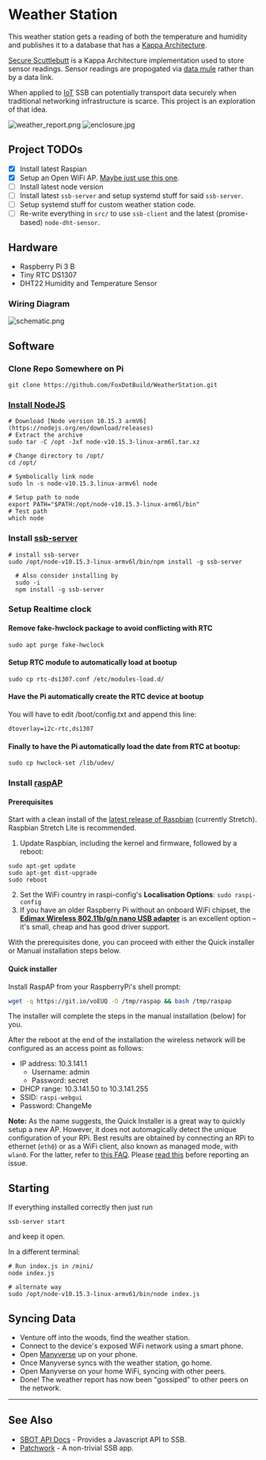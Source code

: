 # Weather Station

This weather station gets a reading of both the temperature and humidity and publishes it to a database that has a [Kappa Architecture](http://milinda.pathirage.org/kappa-architecture.com/).

[Secure Scuttlebutt](https://ssbc.github.io/scuttlebutt-protocol-guide/) is a Kappa Architecture implementation used to store sensor readings. Sensor readings are propogated via [data mule](https://en.wikipedia.org/wiki/Data_mule) rather than by a data link.

When applied to [IoT](https://en.wikipedia.org/wiki/Internet_of_things) SSB can potentially transport data securely when traditional networking infrastructure is scarce. This project is an exploration of that idea.

   ![weather_report.png](weather_report.png)
   ![enclosure.jpg](enclosure.jpg)

## Project TODOs

 - [X] Install latest Raspian
 - [X] Setup an Open WiFi AP. [Maybe just use this one](https://github.com/billz/raspap-webgui).
 - [ ] Install latest node version
 - [ ] Install latest `ssb-server` and setup systemd stuff for said `ssb-server`.
 - [ ] Setup systemd stuff for custom weather station code.
 - [ ] Re-write everything in `src/` to use `ssb-client` and the latest (promise-based) `node-dht-sensor`.

## Hardware

 * Raspberry Pi 3 B
 * Tiny RTC DS1307
 * DHT22 Humidity and Temperature Sensor

### Wiring Diagram

![schematic.png](schematic.png)

## Software

### Clone Repo Somewhere on Pi

```
git clone https://github.com/FoxDotBuild/WeatherStation.git
```

### [Install NodeJS](https://www.instructables.com/id/Install-Nodejs-and-Npm-on-Raspberry-Pi/)

```
# Download [Node version 10.15.3 armV6] (https://nodejs.org/en/download/releases)
# Extract the archive
sudo tar -C /opt -Jxf node-v10.15.3-linux-arm6l.tar.xz

# Change directory to /opt/
cd /opt/

# Symbolically link node
sudo ln -s node-v10.15.3.linux-armv6l node

# Setup path to node
export PATH="$PATH:/opt/node-v10.15.3-linux-arm6l/bin"
# Test path
which node
```

### Install [ssb-server](https://github.com/ssbc/ssb-server)

```
# install ssb-server
sudo /opt/node-v10.15.3-linux-armv6l/bin/npm install -g ssb-server

  # Also consider installing by
  sudo -i
  npm install -g ssb-server
```

### Setup Realtime clock

#### Remove fake-hwclock package to avoid conflicting with RTC
```
sudo apt purge fake-hwclock
```

#### Setup RTC module to automatically load at bootup
```
sudo cp rtc-ds1307.conf /etc/modules-load.d/
```

#### Have the Pi automatically create the RTC device at bootup
You will have to edit /boot/config.txt and append this line:
```
dtoverlay=i2c-rtc,ds1307
```

#### Finally to have the Pi automatically load the date from RTC at bootup:
```
sudo cp hwclock-set /lib/udev/
```

### Install [raspAP](https://github.com/billz/raspap-webgui)

#### Prerequisites

Start with a clean install of the [latest release of Raspbian](https://www.raspberrypi.org/downloads/raspbian/) (currently Stretch).
Raspbian Stretch Lite is recommended.

1. Update Raspbian, including the kernel and firmware, followed by a reboot:
```
sudo apt-get update
sudo apt-get dist-upgrade
sudo reboot
```
2. Set the WiFi country in raspi-config's **Localisation Options**: `sudo raspi-config`
3. If you have an older Raspberry Pi without an onboard WiFi chipset, the [**Edimax Wireless 802.11b/g/n nano USB adapter**](https://www.edimax.com/edimax/merchandise/merchandise_detail/data/edimax/global/wireless_adapters_n150/ew-7811un) is an excellent option – it's small, cheap and has good driver support.

With the prerequisites done, you can proceed with either the Quick installer or Manual installation steps below.

#### Quick installer

Install RaspAP from your RaspberryPi's shell prompt:

```sh
wget -q https://git.io/voEUQ -O /tmp/raspap && bash /tmp/raspap
```

The installer will complete the steps in the manual installation (below) for you.

After the reboot at the end of the installation the wireless network will be
configured as an access point as follows:

* IP address: 10.3.141.1
  * Username: admin
  * Password: secret
* DHCP range: 10.3.141.50 to 10.3.141.255
* SSID: `raspi-webgui`
* Password: ChangeMe

**Note:** As the name suggests, the Quick Installer is a great way to quickly setup a new AP. However, it does not automagically detect the unique configuration of your RPi. Best results are obtained by connecting an RPi to ethernet (`eth0`) or as a WiFi client, also known as managed mode, with `wlan0`. For the latter, refer to [this FAQ](https://github.com/billz/raspap-webgui/wiki/FAQs#how-do-i-prepare-the-sd-card-to-connect-to-wifi-in-headless-mode). Please [read this](https://github.com/billz/raspap-webgui/wiki/Reporting-issues) before reporting an issue.

## Starting

If everything installed correctly then just run

```
ssb-server start
```

and keep it open.

In a different terminal:

```
# Run index.js in /mini/
node index.js

# alternate way
sudo /opt/node-v10.15.3-linux-armv61/bin/node index.js
```

## Syncing Data

 * Venture off into the woods, find the weather station.
 * Connect to the device's exposed WiFi network using a smart phone.
 * Open [Manyverse](https://play.google.com/store/apps/details?id=se.manyver) up on your phone.
 * Once Manyverse syncs with the weather station, go home.
 * Open Manyverse on your home WiFi, syncing with other peers.
 * Done! The weather report has now been "gossiped" to other peers on the network.

---

## See Also

 * [SBOT API Docs](https://scuttlebot.io/) - Provides a Javascript API to SSB.
 * [Patchwork](https://github.com/ssbc/patchwork) - A non-trivial SSB app.
